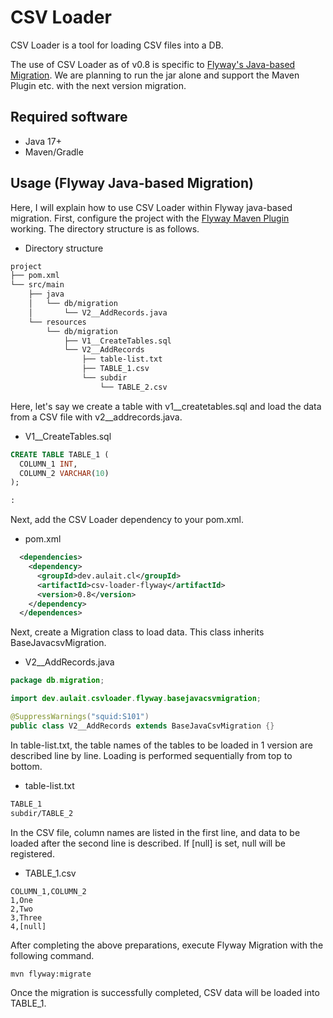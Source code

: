 # CSV Loader

CSV Loader is a tool for loading CSV files into a DB.

The use of CSV Loader as of v0.8 is specific to [Flyway's Java-based Migration](https://flywaydb.org/documentation/concepts/migrations#java-based-migrations). We are planning to run the jar alone and support the Maven Plugin etc. with the next version migration.

## Required software

- Java 17+
- Maven/Gradle

## Usage (Flyway Java-based Migration)

Here, I will explain how to use CSV Loader within Flyway java-based migration.
First, configure the project with the [Flyway Maven Plugin](https://flywaydb.org/documentation/usage/maven/) working. The directory structure is as follows.

- Directory structure

```txt
project
├── pom.xml
└── src/main
    ├── java
    │   └── db/migration
    │       └── V2__AddRecords.java
    └── resources
        └── db/migration
            ├── V1__CreateTables.sql
            └── V2__AddRecords
                ├── table-list.txt
                ├── TABLE_1.csv
                └── subdir
                    └── TABLE_2.csv
```

Here, let's say we create a table with v1__createtables.sql and load the data from a CSV file with v2__addrecords.java.

- V1__CreateTables.sql

```sql
CREATE TABLE TABLE_1 (
  COLUMN_1 INT,
  COLUMN_2 VARCHAR(10)
);

:
```

Next, add the CSV Loader dependency to your pom.xml.

- pom.xml

```xml
  <dependencies>
    <dependency>
      <groupId>dev.aulait.cl</groupId>
      <artifactId>csv-loader-flyway</artifactId>
      <version>0.8</version>
    </dependency>
  </dependences>
```

Next, create a Migration class to load data. This class inherits BaseJavacsvMigration.

- V2__AddRecords.java

```java
package db.migration;

import dev.aulait.csvloader.flyway.basejavacsvmigration;

@SuppressWarnings("squid:S101")
public class V2__AddRecords extends BaseJavaCsvMigration {}
```

In table-list.txt, the table names of the tables to be loaded in 1 version are described line by line. Loading is performed sequentially from top to bottom.

- table-list.txt

```txt
TABLE_1
subdir/TABLE_2
```

In the CSV file, column names are listed in the first line, and data to be loaded after the second line is described. 
If [null] is set, null will be registered.

- TABLE_1.csv

```csv
COLUMN_1,COLUMN_2
1,One
2,Two
3,Three
4,[null]
```

After completing the above preparations, execute Flyway Migration with the following command.

```sh
mvn flyway:migrate
```

Once the migration is successfully completed, CSV data will be loaded into TABLE_1.